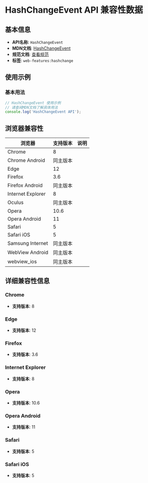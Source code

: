 # HashChangeEvent API 兼容性数据

## 基本信息

- **API名称**: `HashChangeEvent`
- **MDN文档**: [HashChangeEvent](https://developer.mozilla.org/docs/Web/API/HashChangeEvent)
- **规范文档**: [查看规范](https://html.spec.whatwg.org/multipage/nav-history-apis.html#the-hashchangeevent-interface)
- **标签**: `web-features:hashchange`

## 使用示例

### 基本用法

```javascript
// HashChangeEvent 使用示例
// 请查阅MDN文档了解具体用法
console.log('HashChangeEvent API');
```

## 浏览器兼容性

| 浏览器 | 支持版本 | 说明 |
|--------|----------|------|
| Chrome | 8 |  |
| Chrome Android | 同主版本 |  |
| Edge | 12 |  |
| Firefox | 3.6 |  |
| Firefox Android | 同主版本 |  |
| Internet Explorer | 8 |  |
| Oculus | 同主版本 |  |
| Opera | 10.6 |  |
| Opera Android | 11 |  |
| Safari | 5 |  |
| Safari iOS | 5 |  |
| Samsung Internet | 同主版本 |  |
| WebView Android | 同主版本 |  |
| webview_ios | 同主版本 |  |

## 详细兼容性信息

### Chrome

- **支持版本**: 8

### Edge

- **支持版本**: 12

### Firefox

- **支持版本**: 3.6

### Internet Explorer

- **支持版本**: 8

### Opera

- **支持版本**: 10.6

### Opera Android

- **支持版本**: 11

### Safari

- **支持版本**: 5

### Safari iOS

- **支持版本**: 5

